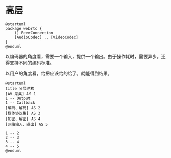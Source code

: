 # 高层
```plantuml
@startuml
package webrtc {
    () PeerConnection
    [AudioCodec] .. [VideoCodec]
}
@enduml
```

以编码器的角度看，需要一个输入，提供一个输出。由于操作耗时，需要异步。还得支持不同的编码标准。

以用户的角度看，给把应该给的给了。就能得到结果。

```plantuml
@startuml
title 分层结构
[AV 采集] AS 1
1 -- Output
1 -- Callback
[编码、解码] AS 2
[媒体协议集] AS 3
[加密、解密] AS 4 
[网络输入、输出] AS 5

1 -- 2
2 -- 3
3 -- 4
4 -- 5
@enduml
```
